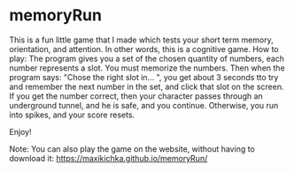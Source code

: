 # memoryRun
This is a fun little game that I made which tests your short term memory, orientation, and attention. In other words, this is a cognitive game. 
How to play: 
The program gives you a set of the chosen quantity of numbers, each number represents a slot. 
You must memorize the numbers. Then when the program says: "Chose the right slot in... ", you get about 3 seconds tto try and remember the next number in the set, and click that slot on the screen. 
If you get the number correct, then your character passes through an underground tunnel, and he is safe, and you continue. Otherwise, you run into spikes, and your score resets. 

Enjoy!

Note: You can also play the game on the website, without having to download it: https://maxikichka.github.io/memoryRun/
